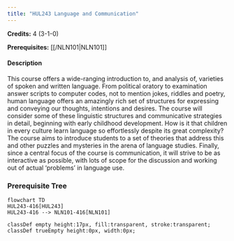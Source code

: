 ```yaml
---
title: "HUL243 Language and Communication"
---
```

**Credits:** 4 (3-1-0)

**Prerequisites:** [[/NLN101|NLN101]]

#### Description
This course offers a wide-ranging introduction to, and analysis of, varieties of spoken and written language. From political oratory to examination answer scripts to computer codes, not to mention jokes, riddles and poetry, human language offers an amazingly rich set of structures for expressing and conveying our thoughts, intentions and desires. The course will consider some of these linguistic structures and communicative strategies in detail, beginning with early childhood development. How is it that children in every culture learn language so effortlessly despite its great complexity? The course aims to introduce students to a set of theories that address this and other puzzles and mysteries in the arena of language studies. Finally, since a central focus of the course is communication, it will strive to be as interactive as possible, with lots of scope for the discussion and working out of actual ‘problems’ in language use.

### Prerequisite Tree

```mermaid
flowchart TD
HUL243-416[HUL243]
HUL243-416 --> NLN101-416[NLN101]

classDef empty height:17px, fill:transparent, stroke:transparent;
classDef trueEmpty height:0px, width:0px;
```